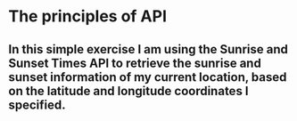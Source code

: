 # The principles of API

## In this simple exercise I am using the Sunrise and Sunset Times API to retrieve the sunrise and sunset information of my current location, based on the latitude and longitude coordinates I specified.